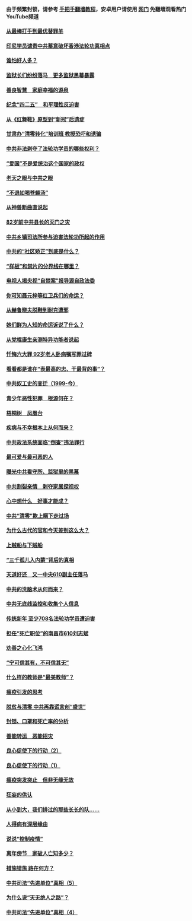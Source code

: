 #### 由于频繁封锁，请参考 [手把手翻墙教程](https://github.com/gfw-breaker/guides/wiki/)，安卓用户请使用 [网门](https://github.com/gfw-breaker/nogfw/blob/master/dl.md?t=04290101) 免翻墙观看热门YouTube频道 

#### [从最棒打手到最优替罪羊](../pages/19/423819.md?t=04290101) 

#### [印尼学员谴责中共蓄意破坏香港法轮功真相点](../pages/19/423902.md?t=04290101) 

#### [谁怕好人多？](../pages/19/423774.md?t=04290101) 

#### [监狱长们纷纷落马　更多监狱黑幕暴露](../pages/19/423787.md?t=04290101) 

#### [善良智慧　家庭幸福的源泉](../pages/19/423632.md?t=04290101) 

#### [纪念“四二五”　和平理性反迫害](../pages/19/423660.md?t=04290101) 

#### [从《红舞鞋》原型到“新冠”后遗症](../pages/19/423509.md?t=04290101) 

#### [甘肃办“清零转化”培训班 教授恐吓和诱骗](../pages/19/423498.md?t=04290101) 

#### [中共非法剥夺了法轮功学员的哪些权利？](../pages/19/423392.md?t=04290101) 

#### [“爱国”不是爱统治这个国家的政权](../pages/19/423029.md?t=04290101) 

#### [老天之眼与中共之眼](../pages/19/423378.md?t=04290101) 

#### [“不退如喝苍蝇汤”](../pages/19/423287.md?t=04290101) 

#### [从神兽断曲直说起](../pages/19/423201.md?t=04290101) 

#### [82岁前中共县长的灭门之灾](../pages/19/423055.md?t=04290101) 

#### [中共乡镇司法所参与迫害法轮功所起的作用](../pages/19/423064.md?t=04290101) 

#### [中共的“社区矫正”到底是什么？](../pages/19/422870.md?t=04290101) 

#### [“样板”和禁片的分界线在哪里？](../pages/19/422704.md?t=04290101) 

#### [电视人揭央视“自焚案”报导源自政法委](../pages/19/422770.md?t=04290101) 

#### [你可知聂元梓等红卫兵们的命运？](../pages/19/422848.md?t=04290101) 

#### [从赫鲁晓夫脱鞋到耐克遭邪](../pages/19/422826.md?t=04290101) 

#### [她们鲜为人知的命运诉说了什么？](../pages/19/422754.md?t=04290101) 

#### [从党棍康生亲测特异功能者说起](../pages/19/422657.md?t=04290101) 

#### [忏悔六大罪 92岁老人卧病嘱写罪过碑](../pages/19/422750.md?t=04290101) 

#### [看看都是谁在“表最高的忠、干最背的事”？](../pages/19/422703.md?t=04290101) 

#### [中共奴工史的变迁（1999-今）](../pages/19/422656.md?t=04290101) 

#### [青少年恶性犯罪　根源何在？](../pages/19/422449.md?t=04290101) 

#### [梧桐树　凤凰台](../pages/19/422442.md?t=04290101) 

#### [疾病与不幸根本上从何而来？](../pages/19/422438.md?t=04290101) 

#### [中共政法系统面临“倒查”违法罪行](../pages/19/422497.md?t=04290101) 

#### [最可爱与最可恶的人](../pages/19/422448.md?t=04290101) 

#### [曝光中共看守所、监狱里的黑幕](../pages/19/422390.md?t=04290101) 

#### [中共割裂亲情　剥夺家属探视权](../pages/19/422364.md?t=04290101) 

#### [心中想什么　好事才能成？](../pages/19/422318.md?t=04290101) 

#### [中共“清零”欺上瞒下走过场](../pages/19/422306.md?t=04290101) 

#### [为什么古代的官和今天差别这么大？](../pages/19/422228.md?t=04290101) 

#### [上贼船与下贼船](../pages/19/422276.md?t=04290101) 

#### [“三千孤儿入内蒙”背后的真相](../pages/19/422229.md?t=04290101) 

#### [天道好还　又一中央610副主任落马](../pages/19/422155.md?t=04290101) 

#### [中共的洗脑术从何而来？](../pages/19/422154.md?t=04290101) 

#### [中共无底线监控和收集个人信息](../pages/19/422039.md?t=04290101) 

#### [传统新年 至少708名法轮功学员遭迫害](../pages/19/421946.md?t=04290101) 

#### [担任“死亡职位”的南昌市610刘志斌](../pages/19/421957.md?t=04290101) 

#### [劝善之心化飞鸿](../pages/19/421164.md?t=04290101) 

#### [“宁可信其有，不可信其无”](../pages/19/421691.md?t=04290101) 

#### [什么样的教师是“最美教师”？](../pages/19/421755.md?t=04290101) 

#### [瘟疫引发的思考](../pages/19/421594.md?t=04290101) 

#### [脱贫与清零 中共再靠谎言创“盛世”](../pages/19/421590.md?t=04290101) 

#### [封锁、口罩和死亡率的分析](../pages/19/421495.md?t=04290101) 

#### [善能转运　恶能招灾](../pages/19/421334.md?t=04290101) 

#### [良心促使下的行动（2）](../pages/19/421361.md?t=04290101) 

#### [良心促使下的行动（1）](../pages/19/421302.md?t=04290101) 

#### [瘟疫突发突止　但非无缘无故](../pages/19/421281.md?t=04290101) 

#### [狂妄的供认](../pages/19/421199.md?t=04290101) 

#### [从小到大，我们排过的那些长长的队……](../pages/19/421243.md?t=04290101) 

#### [人得病有深层缘由](../pages/19/420864.md?t=04290101) 

#### [说说“控制疫情”](../pages/19/420831.md?t=04290101) 

#### [离年傍节　家破人亡知多少？](../pages/19/420563.md?t=04290101) 

#### [措施错施  路在何方？](../pages/19/420076.md?t=04290101) 

#### [中共司法“先进单位”真相（5）](../pages/19/419453.md?t=04290101) 

#### [为什么说“天无绝人之路”？](../pages/19/419618.md?t=04290101) 

#### [中共司法“先进单位”真相（4）](../pages/19/419452.md?t=04290101) 

